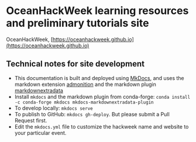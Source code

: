 # OceanHackWeek learning resources and preliminary tutorials site

OceanHackWeek, [https://oceanhackweek.github.io](https://oceanhackweek.github.io)

## Technical notes for site development

* This documentation is built and deployed using [MkDocs](https://www.mkdocs.org/), and uses the markdown extension [admonition](https://squidfunk.github.io/mkdocs-material/extensions/admonition/) and the markdown plugin [markdownextradata](https://github.com/rosscdh/mkdocs-markdownextradata-plugin/)
* Install `mkdocs` and the markdown plugin from conda-forge: ```conda install -c conda-forge mkdocs mkdocs-markdownextradata-plugin```
* To develop locally: ```mkdocs serve```
* To publish to GitHub: ```mkdocs gh-deploy```. But please submit a Pull Request first.
* Edit the `mkdocs.yml` file to customize the hackweek name and website to your particular event.
